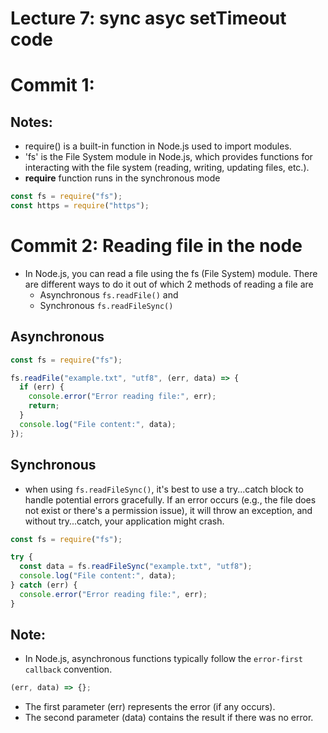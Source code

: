 # Lecture 7: sync asyc setTimeout code

# Commit 1:

## Notes:

- require() is a built-in function in Node.js used to import modules.
- 'fs' is the File System module in Node.js, which provides functions for interacting with the file system (reading, writing, updating files, etc.).
- **require** function runs in the synchronous mode

```js
const fs = require("fs");
const https = require("https");
```

# Commit 2: Reading file in the node

- In Node.js, you can read a file using the fs (File System) module. There are different ways to do it out of which 2 methods of reading a file are
  - Asynchronous `fs.readFile()` and
  - Synchronous `fs.readFileSync()`

## Asynchronous

```js
const fs = require("fs");

fs.readFile("example.txt", "utf8", (err, data) => {
  if (err) {
    console.error("Error reading file:", err);
    return;
  }
  console.log("File content:", data);
});
```

## Synchronous

- when using `fs.readFileSync()`, it's best to use a try...catch block to handle potential errors gracefully. If an error occurs (e.g., the file does not exist or there's a permission issue), it will throw an exception, and without try...catch, your application might crash.

```js
const fs = require("fs");

try {
  const data = fs.readFileSync("example.txt", "utf8");
  console.log("File content:", data);
} catch (err) {
  console.error("Error reading file:", err);
}
```

## Note:

- In Node.js, asynchronous functions typically follow the `error-first callback` convention.

```js
(err, data) => {};
```

- The first parameter (err) represents the error (if any occurs).
- The second parameter (data) contains the result if there was no error.
